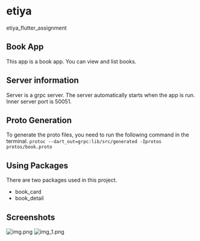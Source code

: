 # etiya

etiya_flutter_assignment

## Book App
This app is a book app. You can view and list books. 

## Server information
Server is a grpc server. The server automatically starts when the app is run. Inner server port is 50051.

## Proto Generation
To generate the proto files, you need to run the following command in the terminal. 
```protoc --dart_out=grpc:lib/src/generated -Iprotos protos/book.proto```

## Using Packages
There are two packages used in this project.
- book_card
- book_detail

## Screenshots
![img.png](img/img.png)
![img_1.png](img/img_1.png)